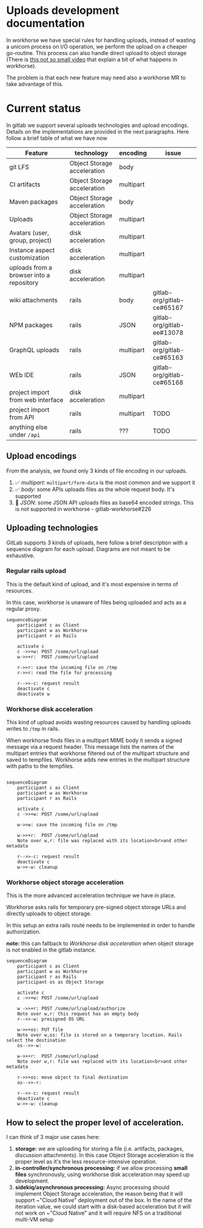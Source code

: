 # Uploads development documentation

In workhorse we have special rules for handling uploads, instead of wasting a unicorn process on I/O operation, we perform the upload on a cheaper go-routine.
This process can also handle direct upload to object storage (There is <i class="fa fa-youtube-play youtube" aria-hidden="true"></i> [this not so small video](https://www.youtube.com/watch?v=GNMU4akwab4) that explain a bit of what happens in workhorse).

The problem is that each new feature may need also a workhorse MR to take advantage of this.

# Current status

In gitlab we support several uploads technologies and upload encodings. Details on the implementations are provided in the next paragraphs. Here follow a brief table of what we have now

| Feature                                  | technology                  | encoding  | issue                      |
|------------------------------------------|-----------------------------|-----------|----------------------------|
| git LFS                                  | Object Storage acceleration | body      |                            |
| CI artifacts                             | Object Storage acceleration | multipart |                            |
| Maven packages                           | Object Storage acceleration | body      |                            |
| Uploads                                  | Object Storage acceleration | multipart |                            |
| Avatars (user, group, project)           | disk acceleration           | multipart |                            |
| Instance aspect customization            | disk acceleration           | multipart |                            |
| uploads from a browser into a repository | disk acceleration           | multipart |                            |
| wiki attachments                         | rails                       | body      | gitlab-org/gitlab-ce#65167 |
| NPM packages                             | rails                       | JSON      | gitlab-org/gitlab-ee#13078 |
| GraphQL uploads                          | rails                       | multipart | gitlab-org/gitlab-ce#65163 |
| WEb IDE                                  | rails                       | JSON      | gitlab-org/gitlab-ce#65168 |
| project import from web interface        | disk acceleration           | multipart |                            |
| project import from API                  | rails                       | multipart | TODO                       |
| anything else under `/api`               | rails                       | ???       | TODO                       |

## Upload encodings

From the analysis, we found only 3 kinds of file encoding in our uploads.

1. :white_check_mark: *multipart*: `multipart/form-data` is the most common and we support it
1. :white_check_mark: *body*: some APIs uploads files as the whole request body. It's supported 
1. :red_circle: *JSON*: some JSON API uploads files as base64 encoded strings. This is not supported in workhorse - gitlab-workhorse#226

## Uploading technologies

GitLab supports 3 kinds of uploads, here follow a brief description with a sequence diagram for each upload. Diagrams are not meant to be exhaustive.

### Regular rails upload

This is the default kind of upload, and it's most expensive in terms of resources.

In this case, workhorse is unaware of files being uploaded and acts as a regular proxy.

```mermaid
sequenceDiagram
    participant c as Client
    participant w as Workhorse
    participant r as Rails

    activate c
    c ->>+w: POST /some/url/upload
    w->>+r:  POST /some/url/upload

    r->>r: save the incoming file on /tmp
    r->>r: read the file for processing

    r-->>-c: request result
    deactivate c
    deactivate w
```

### Workhorse disk acceleration

This kind of upload avoids wasting resources caused by handling uploads writes to `/tmp` in rails.

When workhorse finds files in a multipart MIME body it sends
a signed message via a request header. This message lists the names of
the multipart entries that workhorse filtered out of the
multipart structure and saved to tempfiles. Workhorse adds new entries
in the multipart structure with paths to the tempfiles.


```mermaid

sequenceDiagram
    participant c as Client
    participant w as Workhorse
    participant r as Rails

    activate c
    c ->>+w: POST /some/url/upload

    w->>w: save the incoming file on /tmp

    w->>+r:  POST /some/url/upload
    Note over w,r: file was replaced with its location<br>and other metadata

    r-->>-c: request result
    deactivate c
    w->>-w: cleanup
```

### Workhorse object storage acceleration

This is the more advanced acceleration technique we have in place.

Workhorse asks rails for temporary pre-signed object storage URLs and directly uploads to object storage.

In this setup an extra rails route needs to be implemented in order to handle authorization.

**note:** this can fallback to _Workhorse disk acceleration_ when object storage is not enabled in the gitlab instance.

```mermaid
sequenceDiagram
    participant c as Client
    participant w as Workhorse
    participant r as Rails
    participant os as Object Storage

    activate c
    c ->>+w: POST /some/url/upload

    w ->>+r: POST /some/url/upload/authorize
    Note over w,r: this request has an empty body
    r-->>-w: presigned OS URL

    w->>+os: PUT file
    Note over w,os: file is stored on a temporary location. Rails select the destination
    os-->>-w: 

    w->>+r:  POST /some/url/upload
    Note over w,r: file was replaced with its location<br>and other metadata

    r->>+os: move object to final destination
    os-->>-r: 

    r-->>-c: request result
    deactivate c
    w->>-w: cleanup
```

## How to select the proper level of acceleration.

I can think of 3 major use cases here:
1. **storage:** we are uploading for storing a file (i.e. artifacts, packages, discussion attachments). In this case Object Storage acceleration is the proper level as it's the less resource-intensive operation.
1. **in-controller/synchronous processing:** if we allow processing **small files** synchronously, using workhorse disk acceleration may speed up development.
1. **sidekiq/asynchronous processing:** Async processing should implement Object Storage acceleration, the reason being that it will support ~"Cloud Native" deployment out of the box. In the name of the iteration value, we could start with a disk-based acceleration but it will not work on ~"Cloud Native" and it will require NFS on a traditional multi-VM setup


